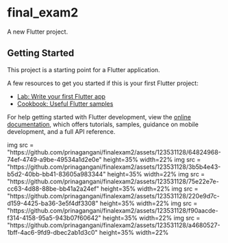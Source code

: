 # final_exam2

A new Flutter project.

## Getting Started

This project is a starting point for a Flutter application.

A few resources to get you started if this is your first Flutter project:

- [Lab: Write your first Flutter app](https://docs.flutter.dev/get-started/codelab)
- [Cookbook: Useful Flutter samples](https://docs.flutter.dev/cookbook)

For help getting started with Flutter development, view the
[online documentation](https://docs.flutter.dev/), which offers tutorials,
samples, guidance on mobile development, and a full API reference.

<p>
img src = "https://github.com/prinagangani/finalexam2/assets/123531128/64824968-74ef-4749-a9be-49534a1d2e0e" height=35% width=22%
  img src = "https://github.com/prinagangani/finalexam2/assets/123531128/3b5b4e43-b5d2-40bb-bb41-83605a983344" height=35% width=22%
  img src = "https://github.com/prinagangani/finalexam2/assets/123531128/75e22e7e-cc63-4d88-88be-bb41a2a24ef" height=35% width=22%
  img src = "https://github.com/prinagangani/finalexam2/assets/123531128/220e9d7c-d159-4425-ba36-3e5f4df3308" height=35% width=22%
  img src = "https://github.com/prinagangani/finalexam2/assets/123531128/f90aacde-f314-4158-95a5-943b07f60642" height=35% width=22%
    img src = "https://github.com/prinagangani/finalexam2/assets/123531128/a4680527-1bff-4ac6-9fd9-dbec2ab1d3c0" height=35% width=22%
</p>


